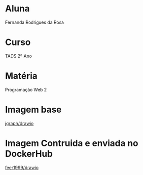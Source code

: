 <h1>Aluna</h1>
Fernanda Rodrigues da Rosa
<h1>Curso</h1>
TADS
2º Ano
<h1>Matéria</h1>
Programação Web 2
<h1>Imagem base</h1>

[jgraph/drawio](https://hub.docker.com/r/jgraph/drawio)

<h1>Imagem Contruida e enviada no DockerHub</h1>

[feer1999/drawio](https://hub.docker.com/r/feer1999/drawio)
